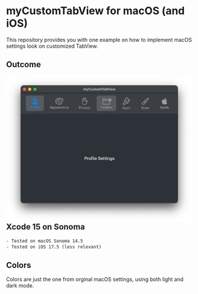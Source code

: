 # myCustomTabView for macOS (and iOS)

This repository provides you with one example on how to implement macOS settings look on customized TabView.

## Outcome

<a ref="https://github.com/jmuzet/myCustomTabView/blob/main/pic/myCustomTabView.png"><img align="right" src="https://github.com/jmuzet/myCustomTabView/blob/main/pic/myCustomTabView.png"></a>

## Xcode 15 on Sonoma

    - Tested on macOS Sonoma 14.5
    - Tested on iOS 17.5 (less relevant)

## Colors

Colors are just the one from orginal macOS settings, using both light and dark mode.
